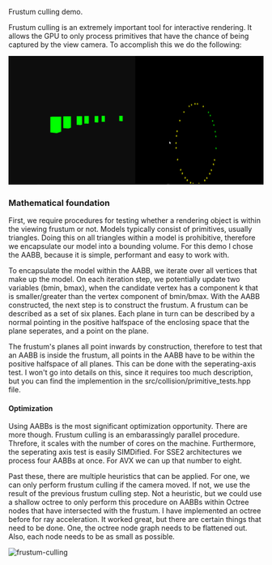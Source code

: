 Frustum culling demo.

Frustum culling is an extremely important tool for interactive rendering. It allows the GPU to only process 
primitives that have the chance of being captured by the view camera. To accomplish this we do the following:

![frustum-culling](https://github.com/abkour/moonlight/blob/main/src/demos/01_frustum_culling/res/frustum_culling.gif)

<h3>Mathematical foundation</h3>

First, we require procedures for testing whether a rendering object is within the viewing frustum or not.
Models typically consist of primitives, usually triangles. Doing this on all triangles within a model
is prohibitive, therefore we encapsulate our model into a bounding volume. For this demo I chose the AABB,
because it is simple, performant and easy to work with.

To encapsulate the model within the AABB, we iterate over all vertices that make up the model. 
On each iteration step, we potentially update two variables (bmin, bmax), when the candidate vertex has 
a component k that is smaller/greater than the vertex component of bmin/bmax.
With the AABB constructed, the next step is to construct the frustum. A frustum can be described as a
set of six planes. Each plane in turn can be described by a normal pointing in the positive halfspace 
of the enclosing space that the plane seperates, and a point on the plane.

The frustum's planes all point inwards by construction, therefore to test that an AABB is inside the frustum,
all points in the AABB have to be within the positive halfspace of all planes. This can be done with the 
seperating-axis test. I won't go into details on this, since it requires too much description, but you can find 
the implemention in the src/collision/primitive_tests.hpp file.

#### Optimization

Using AABBs is the most significant optimization opportunity. There are more though. Frustum culling is an
embarassingly parallel procedure. Threfore, it scales with the number of cores on the machine. Furthermore, the seperating
axis test is easily SIMDified. For SSE2 architectures we process four AABBs at once. For AVX we can up that number to eight.

Past these, there are multiple heuristics that can be applied. For one, we can only perform frustum culling
if the camera moved. If not, we use the result of the previous frustum culling step. Not a heuristic, but we could use 
a shallow octree to only perform this procedure on AABBs within Octree nodes that have intersected with the frustum.
I have implemented an octree before for ray acceleration. It worked great, but there are certain things that need to be 
done. One, the octree node graph needs to be flattened out. Also, each node needs to be as small as possible.

![frustum-culling](https://github.com/abkour/moonlight/blob/main/src/demos/01_frustum_culling/res/fcull.gif)